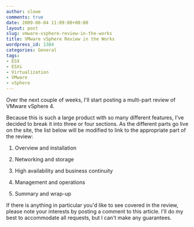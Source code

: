 ```yaml
---
author: slowe
comments: true
date: 2009-06-04 11:09:00+00:00
layout: post
slug: vmware-vsphere-review-in-the-works
title: VMware vSphere Review in the Works
wordpress_id: 1384
categories: General
tags:
- ESX
- ESXi
- Virtualization
- VMware
- vSphere
---
```


Over the next couple of weeks, I'll start posting a multi-part review of VMware vSphere 4.

Because this is such a large product with so many different features, I've decided to break it into three or four sections. As the different parts go live on the site, the list below will be modified to link to the appropriate part of the review:

1. Overview and installation

2. Networking and storage

3. High availability and business continuity

4. Management and operations

5. Summary and wrap-up

If there is anything in particular you'd like to see covered in the review, please note your interests by posting a comment to this article. I'll do my best to accommodate all requests, but I can't make any guarantees.
